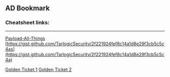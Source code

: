 ## AD Bookmark

### Cheatsheet links:
------
[Payload-All-Things](https://github.com/swisskyrepo/PayloadsAllTheThings/blob/master/Methodology%20and%20Resources/Active%20Directory%20Attack.md)
[https://gist.github.com/TarlogicSecurity/2f221924fef8c14a1d8e29f3cb5c5c4as](https://gist.github.com/TarlogicSecurity/2f221924fef8c14a1d8e29f3cb5c5c4a) </br>

[Golden Ticket 1](https://artkond.com/2016/12/18/pivoting-kerberos/)
[Golden Ticket 2](https://yojimbosecurity.ninja/golden-ticket-with-impacket/)
